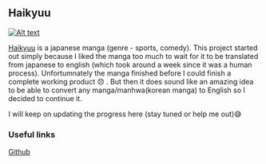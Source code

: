 ## Haikyuu

[![Alt text](https://img.youtube.com/vi/7bq_IvLu4lw/0.jpg)](https://www.youtube.com/watch?v=7bq_IvLu4lw)

[Haikyuu](https://haikyuu.fandom.com/wiki/Haikyuu!!_Wiki) is a japanese manga (genre - sports, comedy). This project started out simply because I liked the manga too much to wait for it to be translated from japanese to english (which took around a week since it was a human process). Unfortumnately the manga finished before I could finish a complete working product :disappointed: . But then it does sound like an amazing idea to be able to convert any manga/manhwa(korean manga) to English so I decided to continue it.

I will keep on updating the progress here (stay tuned or help me out):sweat_smile:

### Useful links

[Github](https://github.com/BikashPandey17/haikyuu)